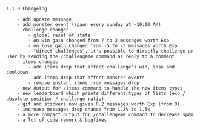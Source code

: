 
    1.1.0 Changelog

        - add update message
        - add monster event (spawn every sunday at ~10:00 AM)
        - challenge changes:
            - global reset of stats
            - on win gain changed from 7 to 3 messages worth Exp
            - on lose gain changed from -5 to -3 messages worth Exp
            - "direct challenges", it's possible to directly challenge an user by sending the /challengeme command as reply to a comment
        - items changes
            - add items drop that affect challenge's win, lose and cooldown
            - add items drop that affect monster events
            - remove instant items from messages drop
        - new output for /items command to handle the new items types
        - new leaderboard which prints different types of lists (exp / absolute position / challenge ratio)
        - gif and stickers now gives 0.2 messages worth Exp (from 0)
        - increase messages drop chance from 1.2% to 1.5%
        - a more compact output for /challengeme command to decrease spam
        - a lot of code rework & bugfixes
        